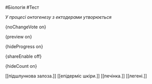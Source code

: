 #Біологія #Тест

*У процесі онтогенезу з ектодерами утворюється*

{noChangeVote on}

{preview on}

{hideProgress on}

{shareEnable off}

{hideCount on}

[[підшлункова залоза.]]
[[епідерміс шкіри.]]
[[печінка.]]
[[легені.]]
